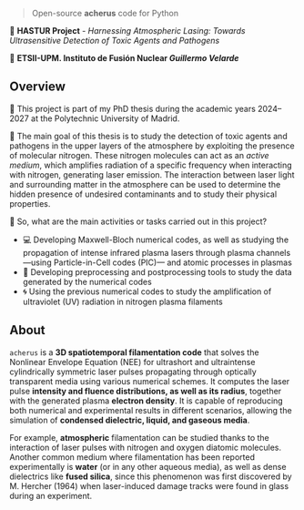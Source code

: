 > Open-source **acherus** code for Python

🚀 **HASTUR Project** - *Harnessing Atmospheric Lasing: Towards Ultrasensitive Detection of Toxic Agents and Pathogens*

🏢 **ETSII-UPM. Instituto de Fusión Nuclear _Guillermo Velarde_**

## Overview
🌱 This project is part of my PhD thesis during the academic years 2024–2027 at the Polytechnic University of Madrid.

🎯 The main goal of this thesis is to study the detection of toxic agents and pathogens in the upper layers of the atmosphere by exploiting the presence of molecular nitrogen. These nitrogen molecules can act as an _active medium_, which amplifies radiation of a specific frequency when interacting with nitrogen, generating laser emission. The interaction between laser light and surrounding matter in the atmosphere can be used to determine the hidden presence of undesired contaminants and to study their physical properties.

🤔 So, what are the main activities or tasks carried out in this project?

- 💻 Developing Maxwell-Bloch numerical codes, as well as studying the propagation of intense infrared plasma lasers through plasma channels &mdash;using Particle-in-Cell codes (PIC)&mdash; and atomic processes in plasmas
- 🧪 Developing preprocessing and postprocessing tools to study the data generated by the numerical codes
- 🌀 Using the previous numerical codes to study the amplification of ultraviolet (UV) radiation in nitrogen plasma filaments

## About
`acherus` is a **3D spatiotemporal filamentation code** that solves the Nonlinear Envelope Equation (NEE) for ultrashort and ultraintense cylindrically symmetric laser pulses propagating through optically transparent media using various numerical schemes. It computes the laser pulse **intensity and fluence distributions, as well as its radius**, together with the generated plasma **electron density**. It is capable of reproducing both numerical and experimental results in different scenarios, allowing the simulation of **condensed dielectric, liquid, and gaseous media**.

For example, **atmospheric** filamentation can be studied thanks to the interaction of laser pulses with nitrogen and oxygen diatomic molecules. Another common medium where filamentation has been reported experimentally is **water** (or in any other aqueous media), as well as dense dielectrics like **fused silica**, since this phenomenon was first discovered by M. Hercher (1964) when laser-induced damage tracks were found in glass during an experiment.